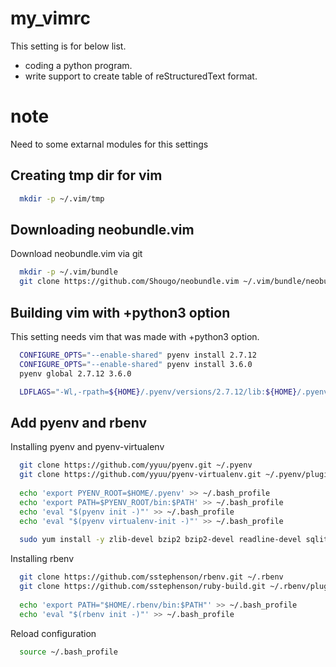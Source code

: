 # my_vimrc
This setting is for below list.
* coding a python program.
* write support to create table of reStructuredText format.

# note

Need to some extarnal modules for this settings

## Creating tmp dir for vim

```sh
  mkdir -p ~/.vim/tmp
```
## Downloading neobundle.vim

Download neobundle.vim via git

```sh
  mkdir -p ~/.vim/bundle
  git clone https://github.com/Shougo/neobundle.vim ~/.vim/bundle/neobundle.vim
```

## Building vim with +python3 option

This setting needs vim that was made with +python3 option.

```sh
  CONFIGURE_OPTS="--enable-shared" pyenv install 2.7.12
  CONFIGURE_OPTS="--enable-shared" pyenv install 3.6.0
  pyenv global 2.7.12 3.6.0
```

```sh
  LDFLAGS="-Wl,-rpath=${HOME}/.pyenv/versions/2.7.12/lib:${HOME}/.pyenv/versions/3.6.0/lib" ./configure --enable-pythoninterp=dynamic --enable-python3interp=dynamic --enable-multibyte --enable-fontset --with-features=huge --prefix=/opt/vim
```

## Add pyenv and rbenv

Installing pyenv and pyenv-virtualenv

```sh
  git clone https://github.com/yyuu/pyenv.git ~/.pyenv
  git clone https://github.com/yyuu/pyenv-virtualenv.git ~/.pyenv/plugins/pyenv-virtualenv
  
  echo 'export PYENV_ROOT=$HOME/.pyenv' >> ~/.bash_profile
  echo 'export PATH=$PYENV_ROOT/bin:$PATH' >> ~/.bash_profile
  echo 'eval "$(pyenv init -)"' >> ~/.bash_profile
  echo 'eval "$(pyenv virtualenv-init -)"' >> ~/.bash_profile
  
  sudo yum install -y zlib-devel bzip2 bzip2-devel readline-devel sqlite sqlite-devel openssl-devel
```

Installing rbenv

```sh
  git clone https://github.com/sstephenson/rbenv.git ~/.rbenv
  git clone https://github.com/sstephenson/ruby-build.git ~/.rbenv/plugins/ruby-build
 
  echo 'export PATH="$HOME/.rbenv/bin:$PATH"' >> ~/.bash_profile
  echo 'eval "$(rbenv init -)"' >> ~/.bash_profile
```

Reload configuration
```sh
  source ~/.bash_profile
```
